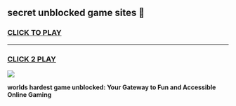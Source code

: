 
## secret unblocked game sites 👋
<h3>
<a href="https://premium.freeplayer.one?title=secret_unblocked_game_sites&ref=13F">CLICK TO PLAY</a></h3>
<hr>

<h3>
<a href="https://premium.freeplayer.one?title=secret_unblocked_game_sites&ref=13F">CLICK 2 PLAY</a>
  
</h3>

<a href="https://premium.freeplayer.one?title=secret_unblocked_game_sites&ref=12F/"><img src="https://clearcache.store/games.png"></a>


**worlds hardest game unblocked: Your Gateway to Fun and Accessible Online Gaming**
